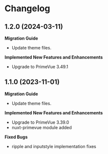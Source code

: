 # Changelog

## 1.2.0 (2024-03-11)

**Migration Guide**

-   Update theme files.

**Implemented New Features and Enhancements**

-   Upgrade to PrimeVue 3.49.1

## 1.1.0 (2023-11-01)

**Migration Guide**

-   Update theme files.

**Implemented New Features and Enhancements**

-   Upgrade to PrimeVue 3.39.0
-   nuxt-primevue module added

**Fixed Bugs**

-   ripple and inputstyle implementation fixes
